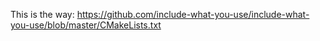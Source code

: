 This is the way: <https://github.com/include-what-you-use/include-what-you-use/blob/master/CMakeLists.txt>
